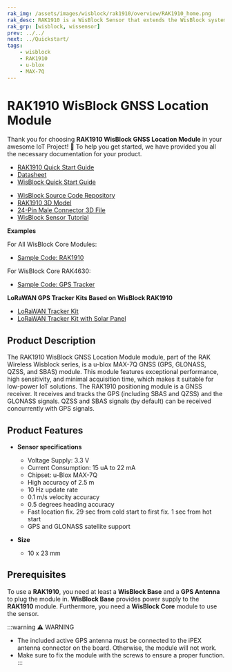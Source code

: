 ```yaml
---
rak_img: /assets/images/wisblock/rak1910/overview/RAK1910_home.png
rak_desc: RAK1910 is a WisBlock Sensor that extends the WisBlock system with a u-Blox MAX-7Q GPS module. A ready-to-use SW library and tutorial make it easy to build up a GPS-based location tracker.
rak_grp: [wisblock, wissensor]
prev: ../../
next: ../Quickstart/
tags:
    - wisblock
    - RAK1910
    - u-blox
    - MAX-7Q
---
```



# RAK1910 WisBlock GNSS Location Module

Thank you for choosing **RAK1910 WisBlock GNSS Location Module** in your awesome IoT Project! 🎉 To help you get started, we have provided you all the necessary documentation for your product.

* [RAK1910 Quick Start Guide](../Quickstart/)
* [Datasheet](../Datasheet/)
* <a href="../../Quickstart/" target="_blank">WisBlock Quick Start Guide</a>
<!---* [WisBlock Quick Start Guide](../../Quickstart/)-->
* [WisBlock Source Code Repository](https://github.com/RAKWireless/WisBlock/)
* [RAK1910 3D Model](https://downloads.rakwireless.com/3D_File/WisBlock/3D_RAK1910.stp)
* [24-Pin Male Connector 3D File](https://downloads.rakwireless.com/3D_File/Accessory/WisConnector/M24S1003K6M.stp)
* [WisBlock Sensor Tutorial](/Knowledge-Hub/Learn/WisBlock-Sensor-Tutorial/)

**Examples**

For All WisBlock Core Modules:
* [Sample Code: RAK1910](https://github.com/RAKWireless/WisBlock/tree/master/examples/common/sensors/RAK1910_GPS_UBLOX7)

For WisBlock Core RAK4630:
* [Sample Code: GPS Tracker](https://github.com/RAKWireless/WisBlock/tree/master/examples/RAK4630/solutions/GPS_Tracker)

**LoRaWAN GPS Tracker Kits Based on WisBlock RAK1910**

* [LoRaWAN Tracker Kit](https://store.rakwireless.com/collections/kits-bundles/products/wisblock-kit-3-gps-tracker)
* [LoRaWAN Tracker Kit with Solar Panel](https://store.rakwireless.com/collections/kits-bundles/products/wisblock-kit-2-lora-based-gps-tracker-with-solar-panel)


## Product Description

The RAK1910 WisBlock GNSS Location Module module, part of the RAK Wireless Wisblock series, is a u-blox MAX-7Q GNSS (GPS, GLONASS, QZSS, and SBAS) module. This module features exceptional performance, high sensitivity, and minimal acquisition time, which makes it suitable for low-power IoT solutions. The RAK1910 positioning module is a GNSS receiver. It receives and tracks the GPS (including SBAS and QZSS) and the GLONASS signals. QZSS and SBAS signals (by default) can be received concurrently with GPS signals.

## Product Features

* **Sensor specifications**
    * Voltage Supply: 3.3&nbsp;V
    * Current Consumption: 15&nbsp;uA to 22&nbsp;mA
    * Chipset: u-Blox MAX-7Q
    * High accuracy of 2.5&nbsp;m
    * 10&nbsp;Hz update rate
    * 0.1&nbsp;m/s velocity accuracy
    * 0.5 degrees heading accuracy
    * Fast location fix. 29&nbsp;sec from cold start to first fix. 1&nbsp;sec from hot start
    * GPS and GLONASS satellite support 

* **Size**
    * 10 x 23&nbsp;mm

## Prerequisites

To use a **RAK1910**, you need at least a **WisBlock Base** and a **GPS Antenna** to plug the module in. **WisBlock Base** provides power supply to the **RAK1910** module. Furthermore, you need a **WisBlock Core** module to use the sensor.

:::warning ⚠️ WARNING    
* The included active GPS antenna must be connected to the iPEX antenna connector on the board. Otherwise, the module will not work.
* Make sure to fix the module with the screws to ensure a proper function.    
::: 

